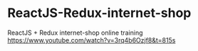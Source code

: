 # ReactJS-Redux-internet-shop
ReactJS + Redux internet-shop online training
https://www.youtube.com/watch?v=3rq4b6Ozjf8&t=815s
